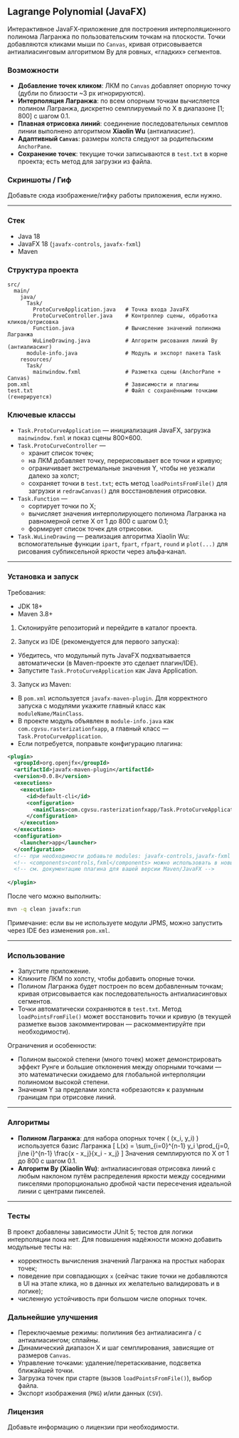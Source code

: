 ## Lagrange Polynomial (JavaFX)

Интерактивное JavaFX‑приложение для построения интерполяционного полинома Лагранжа по пользовательским точкам на плоскости. Точки добавляются кликами мыши по `Canvas`, кривая отрисовывается антиалиасинговым алгоритмом Ву для ровных, «гладких» сегментов.

### Возможности
- **Добавление точек кликом**: ЛКМ по `Canvas` добавляет опорную точку (дубли по близости ~3 px игнорируются).
- **Интерполяция Лагранжа**: по всем опорным точкам вычисляется полином Лагранжа, дискретно семплируемый по X в диапазоне [1; 800] с шагом 0.1.
- **Плавная отрисовка линий**: соединение последовательных семплов линии выполнено алгоритмом **Xiaolin Wu** (антиалиасинг).
- **Адаптивный `Canvas`**: размеры холста следуют за родительским `AnchorPane`.
- **Сохранение точек**: текущие точки записываются в `test.txt` в корне проекта; есть метод для загрузки из файла.

### Скриншоты / Гиф
Добавьте сюда изображение/гифку работы приложения, если нужно.

---

### Стек
- Java 18
- JavaFX 18 (`javafx-controls`, `javafx-fxml`)
- Maven

### Структура проекта
```
src/
  main/
    java/
      Task/
        ProtoCurveApplication.java   # Точка входа JavaFX
        ProtoCurveController.java    # Контроллер сцены, обработка кликов/отрисовка
        Function.java                # Вычисление значений полинома Лагранжа
        WuLineDrawing.java           # Алгоритм рисования линий Ву (антиалиасинг)
      module-info.java               # Модуль и экспорт пакета Task
    resources/
      Task/
        mainwindow.fxml              # Разметка сцены (AnchorPane + Canvas)
pom.xml                              # Зависимости и плагины
test.txt                             # Файл с сохранёнными точками (генерируется)
```

### Ключевые классы
- `Task.ProtoCurveApplication` — инициализация JavaFX, загрузка `mainwindow.fxml` и показ сцены 800×600.
- `Task.ProtoCurveController` —
  - хранит список точек;
  - на ЛКМ добавляет точку, перерисовывает все точки и кривую;
  - ограничивает экстремальные значения Y, чтобы не уезжали далеко за холст;
  - сохраняет точки в `test.txt`; есть метод `loadPointsFromFile()` для загрузки и `redrawCanvas()` для восстановления отрисовки.
- `Task.Function` —
  - сортирует точки по X;
  - вычисляет значения интерполирующего полинома Лагранжа на равномерной сетке X от 1 до 800 с шагом 0.1;
  - формирует список точек для отрисовки.
- `Task.WuLineDrawing` — реализация алгоритма Xiaolin Wu: вспомогательные функции `ipart`, `fpart`, `rfpart`, `round` и `plot(...)` для рисования субпиксельной яркости через альфа‑канал.

---

### Установка и запуск

Требования:
- JDK 18+
- Maven 3.8+

1) Склонируйте репозиторий и перейдите в каталог проекта.

2) Запуск из IDE (рекомендуется для первого запуска):
- Убедитесь, что модульный путь JavaFX подхватывается автоматически (в Maven-проекте это сделает плагин/IDE).
- Запустите `Task.ProtoCurveApplication` как Java Application.

3) Запуск из Maven:
- В `pom.xml` используется `javafx-maven-plugin`. Для корректного запуска с модулями укажите главный класс как `moduleName/MainClass`.
- В проекте модуль объявлен в `module-info.java` как `com.cgvsu.rasterizationfxapp`, а главный класс — `Task.ProtoCurveApplication`.
- Если потребуется, поправьте конфигурацию плагина:

```xml
<plugin>
  <groupId>org.openjfx</groupId>
  <artifactId>javafx-maven-plugin</artifactId>
  <version>0.0.8</version>
  <executions>
    <execution>
      <id>default-cli</id>
      <configuration>
        <mainClass>com.cgvsu.rasterizationfxapp/Task.ProtoCurveApplication</mainClass>
      </configuration>
    </execution>
  </executions>
  <configuration>
    <launcher>app</launcher>
  </configuration>
  <!-- при необходимости добавьте modules: javafx-controls,javafx-fxml -->
  <!-- <components>controls,fxml</components> можно использовать в новых версиях плагина -->
  <!-- см. документацию плагина для вашей версии Maven/JavaFX -->
  
</plugin>
```

После чего можно выполнить:

```bash
mvn -q clean javafx:run
```

Примечание: если вы не используете модули JPMS, можно запустить через IDE без изменения `pom.xml`.

---

### Использование
- Запустите приложение.
- Кликните ЛКМ по холсту, чтобы добавить опорные точки.
- Полином Лагранжа будет построен по всем добавленным точкам; кривая отрисовывается как последовательность антиалиасинговых сегментов.
- Точки автоматически сохраняются в `test.txt`. Метод `loadPointsFromFile()` может восстановить точки и кривую (в текущей разметке вызов закомментирован — раскомментируйте при необходимости).

Ограничения и особенности:
- Полином высокой степени (много точек) может демонстрировать эффект Рунге и большие отклонения между опорными точками — это математически ожидаемо для глобальной интерполяции полиномом высокой степени.
- Значения Y за пределами холста «обрезаются» к разумным границам при отрисовке линий.

---

### Алгоритмы
- **Полином Лагранжа**: для набора опорных точек \( (x_i, y_i) \) используется базис Лагранжа
  \[ L(x) = \sum_{i=0}^{n-1} y_i \prod_{j=0, j\ne i}^{n-1} \frac{x - x_j}{x_i - x_j} \]
  Значения семплируются по X от 1 до 800 с шагом 0.1.
- **Алгоритм Ву (Xiaolin Wu)**: антиалиасинговая отрисовка линий с любым наклоном путём распределения яркости между соседними пикселями пропорционально дробной части пересечения идеальной линии с центрами пикселей.

---

### Тесты
В проект добавлены зависимости JUnit 5; тестов для логики интерполяции пока нет. Для повышения надёжности можно добавить модульные тесты на:
- корректность вычисления значений Лагранжа на простых наборах точек;
- поведение при совпадающих `x` (сейчас такие точки не добавляются в UI на этапе клика, но в данных их желательно валидировать и в логике);
- численную устойчивость при большом числе опорных точек.

### Дальнейшие улучшения
- Переключаемые режимы: полилиния без антиалиасинга / с антиалиасингом; сплайны.
- Динамический диапазон X и шаг семплирования, зависящие от размеров `Canvas`.
- Управление точками: удаление/перетаскивание, подсветка ближайшей точки.
- Загрузка точек при старте (вызов `loadPointsFromFile()`), выбор файла.
- Экспорт изображения (`PNG`) и/или данных (`CSV`).

### Лицензия
Добавьте информацию о лицензии при необходимости.


